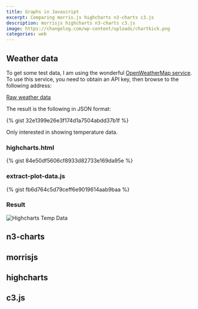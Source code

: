 ```yaml
---
title: Graphs in Javascript
excerpt: Comparing morris.js highcharts n3-charts c3.js
description: morrisjs highcharts n3-charts c3.js
image: https://changelog.com/wp-content/uploads/chartkick.png
categories: web
---
```


## Weather data

To get some test data, I am using the wonderful [OpenWeatherMap service](https://openweathermap.org/api). To use this service, you need to obtain an API key, then browse to the following address:

[Raw weather data](http://api.openweathermap.org/data/2.5/forecast?q=Melbourne,AU&units=metric&appid=YOUR_API_KEY)

The result is the following in JSON format:

{% gist 32e1399e26e3f174d1a7504abdd37b1f %}

Only interested in showing temperature data. 

### highcharts.html
{% gist 84e50df5606cf8933d82733e169da95e %}


### extract-plot-data.js
{% gist fb6d764c5d79ceff6e9019614aab9baa %}

### Result
![Highcharts Temp Data](https://github.com/raspberrypisig/raspberrypisig.github.io/raw/master/assets/images/highcharts.png)


## n3-charts


## morrisjs


## highcharts

## c3.js

